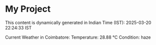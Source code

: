 # My Project

This content is dynamically generated in Indian Time (IST): 2025-03-20 22:24:33 IST


Current Weather in Coimbatore:
Temperature: 28.88 °C
Condition: haze
